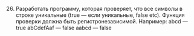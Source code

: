 26. Разработать программу, которая проверяет, что все символы в строке
уникальные (true — если уникальные, false etc). Функция проверки должна быть
регистронезависимой.
Например:
abcd — true
abCdefAaf — false
aabcd — false
